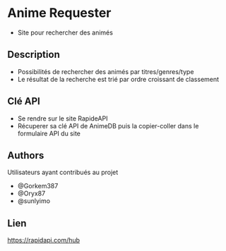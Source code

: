# Anime Requester

* Site pour rechercher des animés

## Description

* Possibilités de rechercher des animés par titres/genres/type
* Le résultat de la recherche est trié par ordre croissant de classement

## Clé API

* Se rendre sur le site RapideAPI
* Récuperer sa clé API de AnimeDB puis la copier-coller dans le formulaire API du site

## Authors

Utilisateurs ayant contribués au projet

* @Gorkem387
* @Oryx87
* @sunlyimo

## Lien

https://rapidapi.com/hub

